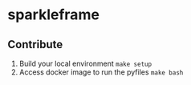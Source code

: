 # sparkleframe

## Contribute

1. Build your local environment `make setup`
2. Access docker image to run the pyfiles `make bash`